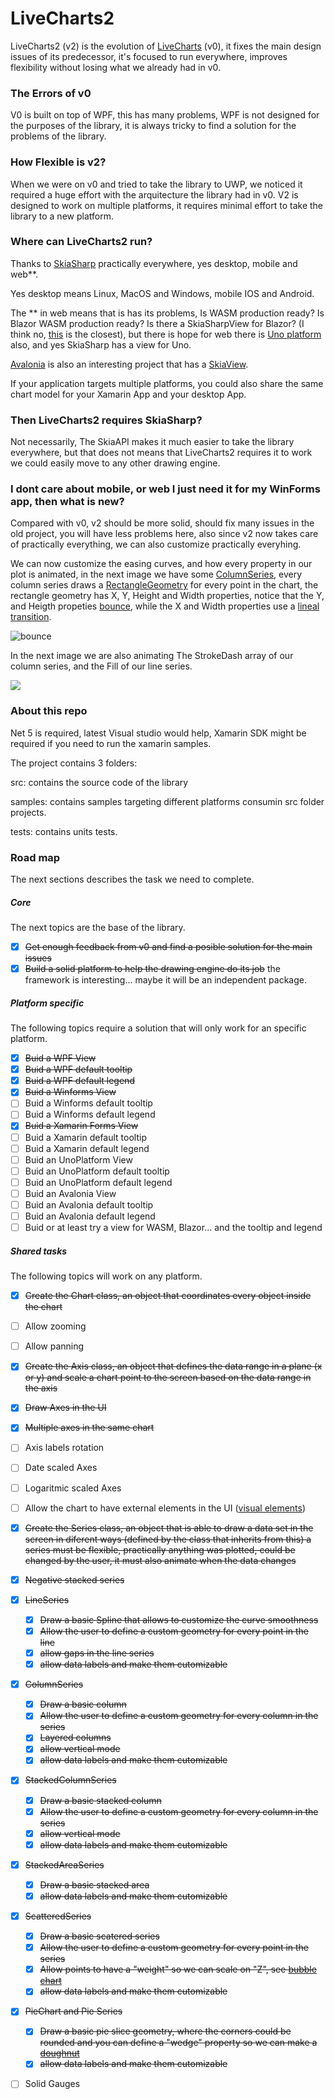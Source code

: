 # LiveCharts2

LiveCharts2 (v2) is the evolution of [LiveCharts](https://github.com/Live-Charts/Live-Charts) (v0), it fixes the main design issues of its predecessor, it's focused to run everywhere, improves flexibility without losing what we already had in v0.

### The Errors of v0

V0 is built on top of WPF, this has many problems, WPF is not designed for the purposes of the library, it is always tricky to find a solution for the problems of the library.

### How Flexible is v2?

When we were on v0 and tried to take the library to UWP, we noticed it required a huge effort with the arquitecture the library had in v0.
V2 is designed to work on multiple platforms, it requires minimal effort to take the library to a new platform.

### Where can LiveCharts2 run?

Thanks to [SkiaSharp](https://github.com/mono/SkiaSharp) practically everywhere, yes desktop, mobile and web**.

Yes desktop means Linux, MacOS and Windows, mobile IOS and Android.

The ** in web means that is has its problems, Is WASM production ready? Is Blazor WASM production ready? Is there a SkiaSharpView for Blazor? (I think no, [this](https://github.com/mattleibow/BlazorSkiaSharp) is the closest), but there is hope for web there is [Uno platform](https://github.com/unoplatform) also, and yes SkiaSharp has a view for Uno.

[Avalonia](https://avaloniaui.net/) is also an interesting project that has a [SkiaView](https://www.nuget.org/packages/Avalonia.Skia/).

If your application targets multiple platforms, you could also share the same chart model for your Xamarin App and your desktop App.

### Then LiveCharts2 requires SkiaSharp?

Not necessarily, The SkiaAPI makes it much easier to take the library everywhere, but that does not means that LiveCharts2 requires it to work we could easily move to any other drawing engine.

### I dont care about mobile, or web I just need it for my WinForms app, then what is new?

Compared with v0, v2 should be more solid, should fix many issues in the old project, you will have less problems here, also since v2 now takes care of practically everything, we can also customize practically everyhing.

We can now customize the easing curves, and how every property in our plot is animated, in the next image we have some [ColumnSeries](https://github.com/Live-Charts/LiveCharts2/blob/master/LiveChartsCore/ColumnSeries.cs), every column series draws a [RectangleGeometry](https://github.com/Live-Charts/LiveCharts2/blob/master/LiveChartsCore.SkiaSharp/Drawing/RectangleGeometry.cs) for every point in the chart, the rectangle geometry has X, Y, Height and Width properties, notice that the Y, and Heigth propeties [bounce](https://github.com/Live-Charts/LiveCharts2/blob/master/LiveChartsCore/Easing/BounceEasingFunction.cs), while the X and Width properties use a [lineal transition](https://github.com/Live-Charts/LiveCharts2/blob/master/LiveChartsCore/EasingFunctions.cs#L37).

![bounce](https://user-images.githubusercontent.com/10853349/107853263-71887b00-6dda-11eb-94ba-03aa518e86dc.gif)

In the next image we are also animating The StrokeDash array of our column series, and the Fill of our line series.

![](https://user-images.githubusercontent.com/10853349/107728642-39871800-6cb4-11eb-8373-422123e2e59e.gif)

### About this repo

Net 5 is required, latest Visual studio would help, Xamarin SDK might be required if you need to run the xamarin samples.

The project contains 3 folders:

src: contains the source code of the library

samples: contains samples targeting different platforms consumin src folder projects.

tests: contains units tests.
      
### Road map

The next sections describes the task we need to complete.

##### Core

The next topics are the base of the library.

- [x] ~~Get enough feedback from v0 and find a posible solution for the main issues~~
- [x] ~~Build a solid platform to help the drawing engine do its job~~ the framework is interesting... maybe it will be an independent package.

##### Platform specific

The following topics require a solution that will only work for an specific platform.

- [x] ~~Buid a WPF View~~
- [x] ~~Buid a WPF default tooltip~~
- [x] ~~Buid a WPF default legend~~
- [x] ~~Buid a Winforms View~~
- [ ] Buid a Winforms default tooltip
- [ ] Buid a Winforms default legend
- [x] ~~Buid a Xamarin Forms View~~
- [ ] Buid a Xamarin default tooltip
- [ ] Buid a Xamarin default legend
- [ ] Buid an UnoPlatform View
- [ ] Buid an UnoPlatform default tooltip
- [ ] Buid an UnoPlatform default legend
- [ ] Buid an Avalonia View
- [ ] Buid an Avalonia default tooltip
- [ ] Buid an Avalonia default legend
- [ ] Buid or at least try a view for WASM, Blazor... and the tooltip and legend

##### Shared tasks

The following topics will work on any platform.

- [x] ~~Create the Chart class, an object that coordinates every object inside the chart~~
- [ ] Allow zooming
- [ ] Allow panning
- [x] ~~Create the Axis class, an object that defines the data range in a plane (x or y) and scale a chart point to the screen based on the data range in the axis~~
- [x] ~~Draw Axes in the UI~~
- [x] ~~Multiple axes in the same chart~~
- [ ] Axis labels rotation
- [ ] Date scaled Axes
- [ ] Logaritmic scaled Axes
- [ ] Allow the chart to have external elements in the UI ([visual elements](https://lvcharts.net/App/examples/v1/wpf/Visual%20Elements))
- [x] ~~Create the Series class, an object that is able to draw a data set in the screen in diferent ways (defined by the class that inherits from this) a series must be flexible, practically anything was plotted, could be changed by the user, it must also animate when the data changes~~

- [x] ~~Negative stacked series~~

- [x] ~~LineSeries~~
  - [x] ~~Draw a basic Spline that allows to customize the curve smoothness~~
  - [x] ~~Allow the user to define a custom geometry for every point in the line~~
  - [x] ~~allow gaps in the line series~~
  - [x] ~~allow data labels and make them cutomizable~~
    
- [x] ~~ColumnSeries~~
  - [x] ~~Draw a basic column~~
  - [x] ~~Allow the user to define a custom geometry for every column in the series~~
  - [x] ~~Layered columns~~
  - [x] ~~allow vertical mode~~
  - [x] ~~allow data labels and make them cutomizable~~
  
- [x] ~~StackedColumnSeries~~
  - [x] ~~Draw a basic stacked column~~
  - [x] ~~Allow the user to define a custom geometry for every column in the series~~
  - [x] ~~allow vertical mode~~
  - [x] ~~allow data labels and make them cutomizable~~
  
- [x] ~~StackedAreaSeries~~
  - [x] ~~Draw a basic stacked area~~
  - [x] ~~allow data labels and make them cutomizable~~
  
- [x] ~~ScatteredSeries~~
  - [x] ~~Draw a basic scatered series~~
  - [x] ~~Allow the user to define a custom geometry for every point in the series~~
  - [x] ~~Allow points to have a "weight" so we can scale on "Z", see  [bubble chart](https://lvcharts.net/App/examples/v1/wpf/Bubble%20Chart)~~
  - [x] ~~allow data labels and make them cutomizable~~
  
- [x] ~~PieChart and Pie Series~~
  - [x] ~~Draw a basic pie slice geometry, where the corners could be rounded and you can define a "wedge" property so we can make a [doughnut](https://lvcharts.net/App/examples/v1/wpf/Doughnut%20Chart)~~
  - [x] ~~allow data labels and make them cutomizable~~
  
- [ ] Solid Gauges
